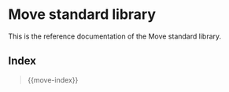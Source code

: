 # Move standard library

This is the reference documentation of the Move standard library.

## Index

> {{move-index}}
